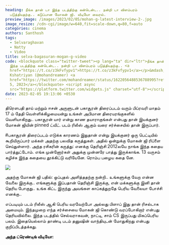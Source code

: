 ```yaml
---
heading: நீங்க தான் டா இந்த படத்திற்கு கன்டென்ட.. நன்றி டா விளம்பரம்
  படுத்தியதற்கு.. கடுப்பான மோகன் ஜி. வீடியோ வைரல்.
preview_image: /images/2023/02/05/mohan-g-latest-interview-2-.jpg
image_resize: /cdn-cgi/image/w=640,fit=scale-down,q=80,f=auto
categories: cinema
authors: Santhosh
tags:
  - Selvaraghavan
  - Natty
  - Video
title: selva-bagasuran-mogan-g-video
code: <blockquote class="twitter-tweet"><p lang="ta" dir="ltr">நீங்க தான் டா
  இந்த படத்திற்கு கன்டென்ட.. நன்றி டா விளம்பரம் படுத்தியதற்கு.. <a
  href="https://t.co/z3kFvfypv1">https://t.co/z3kFvfypv1</a></p>&mdash; Mohan G
  Kshatriyan (@mohandreamer) <a
  href="https://twitter.com/mohandreamer/status/1622056488536788995?ref_src=twsrc%5Etfw">February
  5, 2023</a></blockquote> <script async
  src="https://platform.twitter.com/widgets.js" charset="utf-8"></script>
date: 2023-02-05 19:13:06 +0530
---
```



திரெளபதி தாய் மற்றும் ஈசன் அருளுடன் பகாசூரன் திரைப்படம் வரும் பிப்ரவரி மாதம் 17 ம் தேதி வெள்ளிக்கிழமையன்று உங்கள் அபிமான திரையரங்குகளில் வெளியாகிறது.. பகாசூரன் யார் என்று காண தயாராகுங்கள் என்பது தான் இயக்குனர் மோகன் ஜியின் pinned ட்வீட். படம் ரிலீஸ் ஆகும் வரை சர்ச்சையில் தான் இருப்பார்.

\#பகாசூரன் திரைப்படம் எடுக்க காரணம் இதுதான் என்று இயக்குனர் ஒரு பெட்டியில் கூறியிருப்பார் மக்கள் அதற்கு பலவித கருத்துகள். அதில் ஒன்றுக்கு மோகன் ஜி ரிப்ளை செய்துள்ளார்.
அந்த ரசிகரின் கருத்து:
எனக்கு தெரிஞ்சி 2012லயே நாங்க இந்த கதைய பார்த்துட்டோம். எங்க முன்னோர்கள் அதுக்கு முன்னரே பாத்து இருக்காங்க. 13 வருசம் கழிச்சு இந்த கதையை தூக்கிட்டு வரியேனே. ரொம்ப பழைய கதை னே.

![](/images/2023/02/05/mohan-g-latest-interview-1-.jpg)

அதற்கு மோகன் ஜி பதில்:
ஒப்புதல் அளித்ததற்கு நன்றி.. உங்களுக்கு வேற என்ன வேலை இருக்கு.. எங்களுக்கு இப்பதான் தெரிஞ்சி இருக்கு, என் மக்களுக்கு இனி தான் தெரிய போகுது.. உங்க கிட்ட இருந்து அவங்கள காப்கத்துறதே பெரிய வேலையா போச்சி எனக்கு..

எப்படியும் படம் ரிலீஸ் ஆகி பெரிய வரவேற்போ அல்லது பிளாப் இது தான் ரிசல்டாக அமையும். இந்தமுறை எந்த சர்ச்சையை மோகன் ஜி கொண்டு வரப்போகிறார் என்பது தெரியவில்லை. இந்த படத்தில் செல்வராகவன், நாட்டி, சாம் CS இருப்பது மிகப்பெரிய பலம். இதையெல்லாம் தாண்டி படம் தனுஷின் வாந்தியுடன் மோதுகிறது என்பது குறிப்பிடத்தக்கது.

**அந்த ட்ரெண்டிங் வீடியோ:**